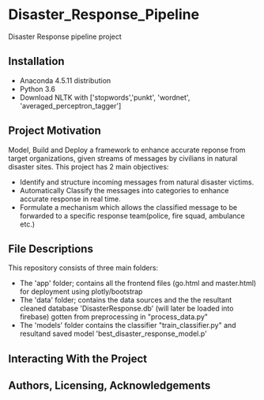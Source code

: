 # Disaster_Response_Pipeline
Disaster Response pipeline project

## Installation
- Anaconda 4.5.11 distribution
- Python 3.6
- Download NLTK with ['stopwords','punkt', 'wordnet', 'averaged_perceptron_tagger']

## Project Motivation

Model, Build and Deploy a framework to enhance accurate reponse from target organizations, given streams of messages 
by civilians in natural disaster sites. This project has 2 main objectives:

- Identify and structure incoming messages from natural disaster victims.
- Automatically Classify the messages into categories to enhance accurate response in real time. 
- Formulate a mechanism which allows the classified message to be forwarded to a specific response team(police, fire squad, ambulance etc.)

## File Descriptions 
This repository consists of three main folders:
  - The 'app' folder; contains all the frontend files (go.html and master.html) for deployment using plotly/bootstrap
  - The 'data' folder; contains the data sources and the the resultant cleaned database 'DisasterResponse.db' (will later be loaded into firebase) gotten from preprocessing in "process_data.py" 
  - The 'models' folder contains the classifier "train_classifier.py" and resultand saved model 'best_disaster_response_model.p' 

## Interacting With the Project


## Authors, Licensing, Acknowledgements

